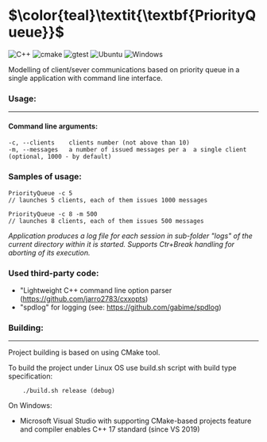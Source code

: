 # $\color{teal}\textit{\textbf{PriorityQueue}}$

![C++](https://img.shields.io/badge/C++-17-purple?logo=C++)
![cmake](https://img.shields.io/badge/cmake-3.14-brightgreen)
![gtest](https://img.shields.io/badge/GTest-1.14.0-blueviolet)
![Ubuntu](https://img.shields.io/badge/Ubuntu-18.04+-red?logo=Ubuntu)
![Windows](https://img.shields.io/badge/Windows-11-blue?logo=Windows)



Modelling of client/sever communications based on priority queue in a single application with command line interface.


### Usage:
-------------------------------------------------------------------------

#### Command line arguments:

```
-c, --clients    clients number (not above than 10)
-m, --messages   a number of issued messages per a  a single client (optional, 1000 - by default)

```
### Samples of usage:

```
PriorityQueue -c 5 
// launches 5 clients, each of them issues 1000 messages 

PriorityQueue -c 8 -m 500
// launches 8 clients, each of them issues 500 messages 

```


*Application produces a log file for each session in sub-folder "logs" of the current directory within it is started.
Supports Ctr+Break handling for aborting of its execution.*


### Used third-party code:

 - "Lightweight C++ command line option parser (https://github.com/jarro2783/cxxopts)
- "spdlog" for logging (see: https://github.com/gabime/spdlog)


### Building:
-------------------------------------------------------------------------

Project building is based on using CMake tool.

To build the project under Linux OS use build.sh script with build type specification:

```
    ./build.sh release (debug)
```

On Windows:
  - Microsoft Visual Studio with supporting CMake-based projects feature and 
    compiler enables C++ 17 standard (since VS 2019)


